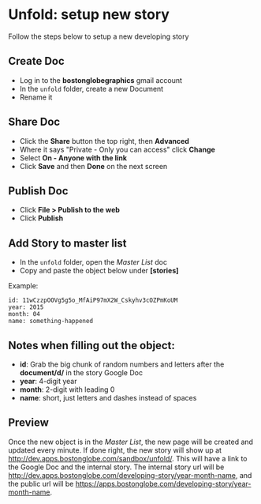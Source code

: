 # Unfold: setup new story

Follow the steps below to setup a new developing story

## Create Doc
* Log in to the **bostonglobegraphics** gmail account
* In the `unfold` folder, create a new Document
* Rename it

## Share Doc
* Click the **Share** button the top right, then **Advanced**
* Where it says "Private - Only you can access" click **Change**
* Select **On - Anyone with the link**
* Click **Save** and then **Done** on the next screen

## Publish Doc
* Click **File > Publish to the web**
* Click **Publish**

## Add Story to master list
* In the `unfold` folder, open the *Master List* doc
* Copy and paste the object below under **[stories]** 

Example:
```
id: 11wCzzpOOVg5g5o_MfAiP97mX2W_Cskyhv3cOZPmKoUM
year: 2015
month: 04
name: something-happened
```

## Notes when filling out the object:
* **id**: Grab the big chunk of random numbers and letters after the **document/d/** in the story Google Doc
* **year**: 4-digit year
* **month**: 2-digit with leading 0
* **name**: short, just letters and dashes instead of spaces

## Preview
Once the new object is in the *Master List*, the new page will be created and updated every minute. If done right, the new story will show up at http://dev.apps.bostonglobe.com/sandbox/unfold/. This will have a link to the Google Doc and the internal story. The internal story url will be http://dev.apps.bostonglobe.com/developing-story/year-month-name, and the public url will be https://apps.bostonglobe.com/developing-story/year-month-name.